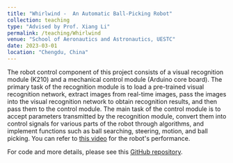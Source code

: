 ```yaml
---
title: "Whirlwind -  An Automatic Ball-Picking Robot"
collection: teaching
type: "Advised by Prof. Xiang Li"
permalink: /teaching/Whirlwind
venue: "School of Aeronautics and Astronautics, UESTC"
date: 2023-03-01
location: "Chengdu, China"
---
```


The robot control component of this project consists of a visual recognition module (K210) and a mechanical control module (Arduino core board). The primary task of the recognition module is to load a pre-trained visual recognition network, extract images from real-time images, pass the images into the visual recognition network to obtain recognition results, and then pass them to the control module. The main task of the control module is to accept parameters transmitted by the recognition module, convert them into control signals for various parts of the robot through algorithms, and implement functions such as ball searching, steering, motion, and ball picking. You can refer to [this video](https://www.bilibili.com/video/BV1ns4y1y7rU) for the robot's performance.

For code and more details, please see this [GitHub repository](https://github.com/TongZhao1030/Whirlwind).
